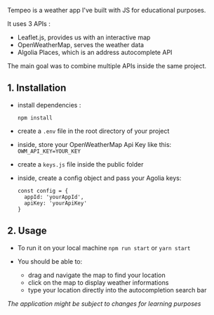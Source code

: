 Tempeo is a weather app I've built with JS for educational purposes.

It uses 3 APIs :
- Leaflet.js, provides us with an interactive map
- OpenWeatherMap, serves the weather data
- Algolia Places, which is an address autocomplete API

The main goal was to combine multiple APIs inside the same project.

## 1. Installation

  

- install dependencies :

   `npm install`

- create a `.env` file in the root directory of your project

- inside, store your OpenWeatherMap Api Key like this: 
`OWM_API_KEY=YOUR_KEY`
    
- create a `keys.js` file inside the public folder
- inside, create a config object and pass your Agolia keys:
   

      const config = {
        appId: 'yourAppId',
        apiKey: 'yourApiKey'
      }

  
  

## 2. Usage

- To run it on your local machine `npm run start`  or `yarn start`

- You should be able to:
	- drag and navigate the map to find your location
	- click on the map to display weather informations
	- type your location directly into the autocompletion search bar


*The application might be subject to changes for learning purposes*
